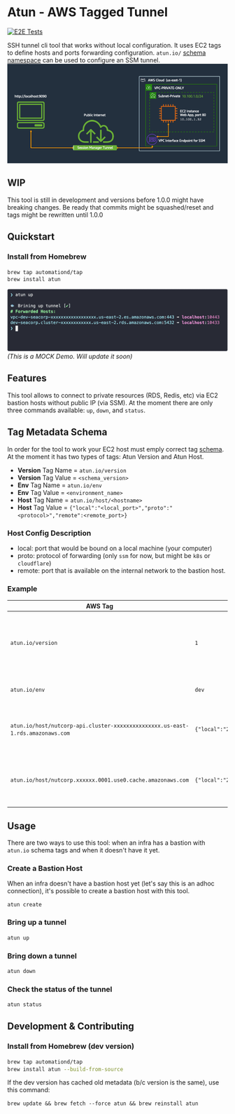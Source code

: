 # Atun - AWS Tagged Tunnel
[![E2E Tests](https://github.com/automationd/atun/actions/workflows/tests.yml/badge.svg)](https://github.com/AutomationD/atun/actions/workflows/tests.yml)

SSH tunnel cli tool that works without local configuration. It uses EC2 tags to define hosts and ports forwarding
configuration.
`atun.io/` [schema namespace](#tag-metadata-schema) can be used to configure an SSM tunnel.
![img.png](img.png)

## WIP

This tool is still in development and versions before 1.0.0 might have breaking changes.
Be ready that commits might be squashed/reset and tags might be rewritten until 1.0.0

## Quickstart

### Install from Homebrew
```bash
brew tap automationd/tap
brew install atun
```


![demo.gif](demo.gif)
_(This is a MOCK Demo. Will update it soon)_

## Features

This tool allows to connect to private resources (RDS, Redis, etc) via EC2 bastion hosts without public IP (via SSM).
At the moment there are only three commands available: `up`, `down`, and `status`.

## Tag Metadata Schema

In order for the tool to work your EC2 host must emply correct tag [schema](schemas/schema.json).
At the moment it has two types of tags: Atun Version and Atun Host.

- **Version** Tag Name = `atun.io/version`
- **Version** Tag Value = `<schema_version>`
- **Env** Tag Name = `atun.io/env`
- **Env** Tag Value = `<environment_name>`
- **Host** Tag Name = `atun.io/host/<hostname>`
- **Host** Tag Value = `{"local":"<local_port>","proto":"<protocol>","remote":<remote_port>}`

### Host Config Description

- local: port that would be bound on a local machine (your computer)
- proto: protocol of forwarding (only `ssm` for now, but might be `k8s` or `cloudflare`)
- remote: port that is available on the internal network to the bastion host.

### Example

| AWS Tag                                                                        | Value                                           | Description                                                               |
|--------------------------------------------------------------------------------|-------------------------------------------------|---------------------------------------------------------------------------|
| `atun.io/version`                                                              | `1`                                             | Schema Version. It might change if significant changes would be intoduced |
| `atun.io/env`                                                                  | `dev`                                           | Specified environment of the bastion host                                 |
| `atun.io/host/nutcorp-api.cluster-xxxxxxxxxxxxxxx.us-east-1.rds.amazonaws.com` | `{"local":"23306","proto":"ssm","remote":3306}` | Describes host config and how to forward ports for a MySQL RDS            |
| `atun.io/host/nutcorp.xxxxxx.0001.use0.cache.amazonaws.com`                    | `{"local":"26379","proto":"ssm","remote":6379}` | Describes host config and how to forward ports for ElastiCache Redis      |

## Usage
There are two ways to use this tool: when an infra has a bastion with `atun.io` schema tags and when it doesn't have it yet.

### Create a Bastion Host
When an infra doesn't have a bastion host yet (let's say this is an adhoc connection), it's possible to create a bastion host with this tool.

```shell
atun create
```

### Bring up a tunnel
```bash
atun up
```

### Bring down a tunnel

```bash
atun down
```

### Check the status of the tunnel

```bash
atun status
```

## Development & Contributing
### Install from Homebrew (dev version)
```bash
brew tap automationd/tap
brew install atun --build-from-source
```
If the dev version has cached old metadata (b/c version is the same), use this command:
```shell
brew update && brew fetch --force atun && brew reinstall atun
```
